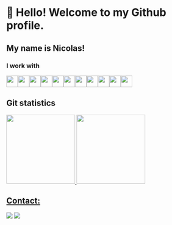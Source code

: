 # 👋 Hello! Welcome to my Github profile.
## My name is Nicolas!

### I work with
<img src="https://cdn.jsdelivr.net/gh/devicons/devicon/icons/git/git-original.svg" height="30" width="30"/><img src="https://cdn.jsdelivr.net/gh/devicons/devicon/icons/vuejs/vuejs-original.svg" height="30" width="30"/><img src="https://cdn.jsdelivr.net/gh/devicons/devicon/icons/react/react-original.svg" height="30" width="30"/><img src="https://cdn.jsdelivr.net/gh/devicons/devicon/icons/angularjs/angularjs-original.svg" height="30" width="30"/><img src="https://cdn.jsdelivr.net/gh/devicons/devicon/icons/java/java-original.svg" height="30" width="30"/><img src="https://cdn.jsdelivr.net/gh/devicons/devicon/icons/postgresql/postgresql-original.svg" height="30" width="30"/><img src="https://cdn.jsdelivr.net/gh/devicons/devicon/icons/mongodb/mongodb-original-wordmark.svg" height="30" width="30"/><img src="https://cdn.jsdelivr.net/gh/devicons/devicon/icons/nodejs/nodejs-original-wordmark.svg" height="30" width="30"/><img src="https://cdn.jsdelivr.net/gh/devicons/devicon/icons/html5/html5-original.svg" height="30" width="30"/><img src="https://cdn.jsdelivr.net/gh/devicons/devicon/icons/css3/css3-original.svg" height="30" width="30"/><img src="https://cdn.jsdelivr.net/gh/devicons/devicon/icons/sass/sass-original.svg" height="30" width="30"/>

## Git statistics
<div>
<a href="https://github.com/NicolasTripoli">
<img height="180em" src="https://github-readme-stats.vercel.app/api/top-langs/?username=NicolasTripoli&layout=compact&langs_count=7&theme=dracula"/>
<img height="180em" src="https://github-readme-stats.vercel.app/api?username=NicolasTripoli&show_icons=true&theme=dracula&include_all_commits=true&count_private=true"/>
</div>
  
## Contact:
<div>
<a href = "mailto:nicolastripoliguimaraes@gmail.com"><img src="https://img.shields.io/badge/Gmail-D14836?style=for-the-badge&logo=gmail&logoColor=white" target="_blank"></a>
<a href="https://www.linkedin.com/in/nicolas-guimaraes-602812171" target="_blank"><img src="https://img.shields.io/badge/-LinkedIn-%230077B5?style=for-the-badge&logo=linkedin&logoColor=white" target="_blank"></a>   
</div>
